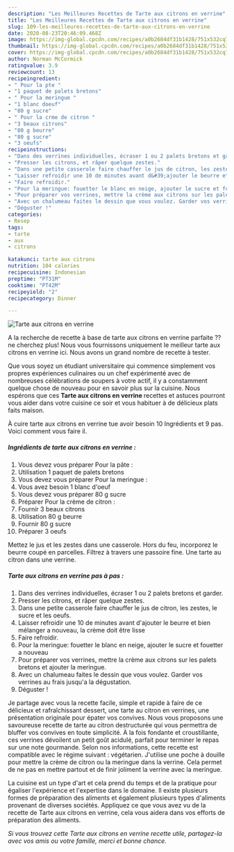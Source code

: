 ```yaml
---
description: "Les Meilleures Recettes de Tarte aux citrons en verrine"
title: "Les Meilleures Recettes de Tarte aux citrons en verrine"
slug: 109-les-meilleures-recettes-de-tarte-aux-citrons-en-verrine
date: 2020-08-23T20:46:09.468Z
image: https://img-global.cpcdn.com/recipes/a0b2684df31b1428/751x532cq70/tarte-aux-citrons-en-verrine-photo-principale-de-la-recette.jpg
thumbnail: https://img-global.cpcdn.com/recipes/a0b2684df31b1428/751x532cq70/tarte-aux-citrons-en-verrine-photo-principale-de-la-recette.jpg
cover: https://img-global.cpcdn.com/recipes/a0b2684df31b1428/751x532cq70/tarte-aux-citrons-en-verrine-photo-principale-de-la-recette.jpg
author: Norman McCormick
ratingvalue: 3.9
reviewcount: 13
recipeingredient:
- " Pour la pte "
- "1 paquet de palets bretons"
- " Pour la meringue "
- "1 blanc doeuf"
- "80 g sucre"
- " Pour la crme de citron "
- "3 beaux citrons"
- "80 g beurre"
- "80 g sucre"
- "3 oeufs"
recipeinstructions:
- "Dans des verrines individuelles, écraser 1 ou 2 palets bretons et garder."
- "Presser les citrons, et râper quelque zestes."
- "Dans une petite casserole faire chauffer le jus de citron, les zestes, le sucre et les oeufs."
- "Laisser refroidir une 10 de minutes avant d&#39;ajouter le beurre et bien mélanger a nouveau, la crème doit être lisse"
- "Faire refroidir."
- "Pour la meringue: fouetter le blanc en neige, ajouter le sucre et fouetter a nouveau"
- "Pour préparer vos verrines, mettre la crème aux citrons sur les palets bretons et ajouter la meringue."
- "Avec un chalumeau faites le dessin que vous voulez. Garder vos verrines au frais jusqu&#39;a la dégustation."
- "Déguster !"
categories:
- Resep
tags:
- tarte
- aux
- citrons

katakunci: tarte aux citrons 
nutrition: 104 calories
recipecuisine: Indonesian
preptime: "PT31M"
cooktime: "PT42M"
recipeyield: "2"
recipecategory: Dinner

---
```



![Tarte aux citrons en verrine](https://img-global.cpcdn.com/recipes/a0b2684df31b1428/751x532cq70/tarte-aux-citrons-en-verrine-photo-principale-de-la-recette.jpg)

A la recherche de recette à base de tarte aux citrons en verrine parfaite ?? ne cherchez plus! Nous vous fournissons uniquement le meilleur tarte aux citrons en verrine ici. Nous avons un grand nombre de recette à tester.

Que vous soyez un étudiant universitaire qui commence simplement vos propres expériences culinaires ou un chef expérimenté avec de nombreuses célébrations de soupers à votre actif, il y a constamment quelque chose de nouveau pour en savoir plus sur la cuisine. Nous espérons que ces <strong> Tarte aux citrons en verrine </strong> recettes et astuces pourront vous aider dans votre cuisine ce soir et vous habituer à de délicieux plats faits maison.

<!--inarticleads1-->

À cuire tarte aux citrons en verrine tue avoir besoin 10 Ingrédients et 9 pas. Voici comment vous faire il.

##### Ingrédients de tarte aux citrons en verrine :

1. Vous devez vous préparer  Pour la pâte :
1. Utilisation 1 paquet de palets bretons
1. Vous devez vous préparer  Pour la meringue :
1. Vous avez besoin 1 blanc d&#39;oeuf
1. Vous devez vous préparer 80 g sucre
1. Préparer  Pour la crème de citron :
1. Fournir 3 beaux citrons
1. Utilisation 80 g beurre
1. Fournir 80 g sucre
1. Préparer 3 oeufs


Mettez le jus et les zestes dans une casserole. Hors du feu, incorporez le beurre coupé en parcelles. Filtrez à travers une passoire fine. Une tarte au citron dans une verrine. 

<!--inarticleads2-->

##### Tarte aux citrons en verrine pas à pas :

1. Dans des verrines individuelles, écraser 1 ou 2 palets bretons et garder.
1. Presser les citrons, et râper quelque zestes.
1. Dans une petite casserole faire chauffer le jus de citron, les zestes, le sucre et les oeufs.
1. Laisser refroidir une 10 de minutes avant d&#39;ajouter le beurre et bien mélanger a nouveau, la crème doit être lisse
1. Faire refroidir.
1. Pour la meringue: fouetter le blanc en neige, ajouter le sucre et fouetter a nouveau
1. Pour préparer vos verrines, mettre la crème aux citrons sur les palets bretons et ajouter la meringue.
1. Avec un chalumeau faites le dessin que vous voulez. Garder vos verrines au frais jusqu&#39;a la dégustation.
1. Déguster !


Je partage avec vous la recette facile, simple et rapide à faire de ce délicieux et rafraîchissant dessert, une tarte au citron en verrines, une présentation originale pour épater vos convives. Nous vous proposons une savoureuse recette de tarte au citron destructurée qui vous permettra de bluffer vos convives en toute simplicité. À la fois fondante et croustillante, ces verrines dévoilent un petit goût acidulé, parfait pour terminer le repas sur une note gourmande. Selon nos informations, cette recette est compatible avec le régime suivant : végétarien. J&#39;utilise une poche à douille pour mettre la crème de citron ou la meringue dans la verrine. Cela permet de ne pas en mettre partout et de finir joliment la verrine avec la meringue. 

<!--inarticleads1-->

<p>
La cuisine est un type d'art et cela prend du temps et de la pratique pour égaliser l'expérience et l'expertise dans le domaine. Il existe plusieurs formes de préparation des aliments et également plusieurs types d'aliments provenant de diverses sociétés. Appliquez ce que vous avez vu de la recette de Tarte aux citrons en verrine, cela vous aidera dans vos efforts de préparation des aliments.
</p>

<p>
<i>Si vous trouvez cette Tarte aux citrons en verrine recette utile, partagez-la avec vos amis ou votre famille, merci et bonne chance.</i>
</p>
